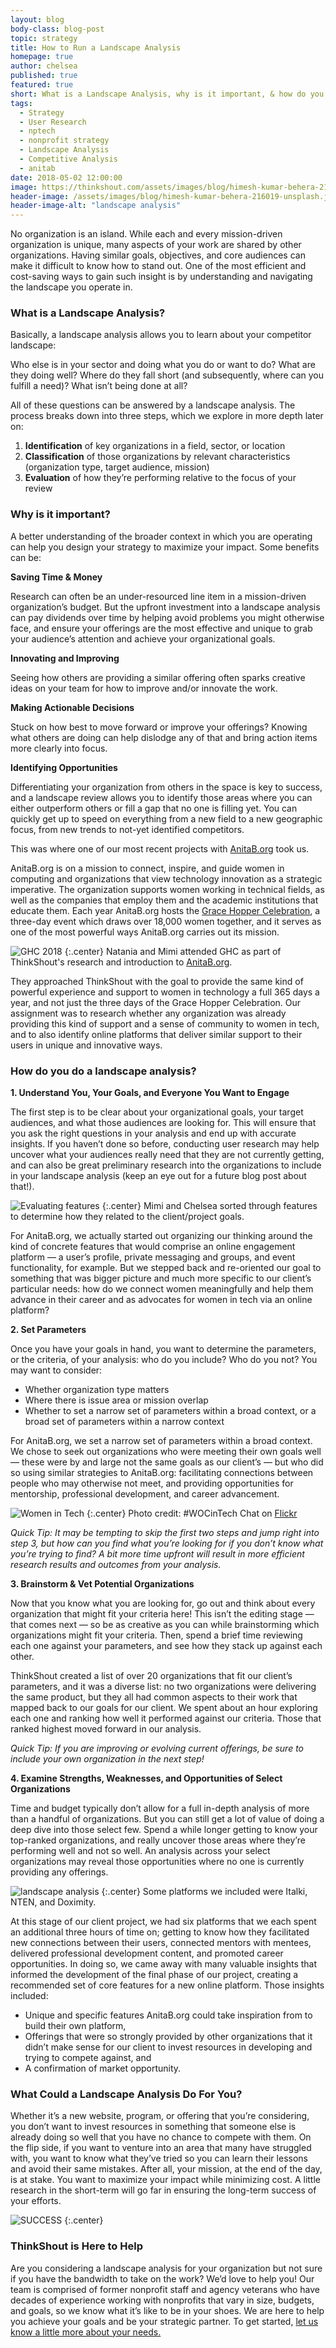 ```yaml
---
layout: blog
body-class: blog-post
topic: strategy
title: How to Run a Landscape Analysis
homepage: true
author: chelsea
published: true
featured: true
short: What is a Landscape Analysis, why is it important, & how do you do it?
tags:
  - Strategy
  - User Research
  - nptech
  - nonprofit strategy
  - Landscape Analysis
  - Competitive Analysis
  - anitab
date: 2018-05-02 12:00:00
image: https://thinkshout.com/assets/images/blog/himesh-kumar-behera-216019-unsplash.jpg
header-image: /assets/images/blog/himesh-kumar-behera-216019-unsplash.jpg
header-image-alt: "landscape analysis"
---
```


No organization is an island. While each and every mission-driven organization is unique, many aspects of your work are shared by other organizations. Having similar goals, objectives, and core audiences can make it difficult to know how to stand out. One of the most efficient and cost-saving ways to gain such insight is by understanding and navigating the landscape you operate in.

### What is a Landscape Analysis?
Basically, a landscape analysis allows you to learn about your competitor landscape:

Who else is in your sector and doing what you do or want to do? What are they doing well? Where do they fall short (and subsequently, where can you fulfill a need)? What isn’t being done at all?

All of these questions can be answered by a landscape analysis. The process breaks down into three steps, which we explore in more depth later on:
1. **Identification** of key organizations in a field, sector, or location
2. **Classification** of those organizations by relevant characteristics (organization type, target audience, mission)
3. **Evaluation** of how they’re performing relative to the focus of your review

### Why is it important?
A better understanding of the broader context in which you are operating can help you design your strategy to maximize your impact. Some benefits can be:

**Saving Time & Money**

Research can often be an under-resourced line item in a mission-driven organization’s budget. But the upfront investment into a landscape analysis can pay dividends over time by helping avoid problems you might otherwise face, and ensure your offerings are the most effective and unique to grab your audience’s attention and achieve your organizational goals.

**Innovating and Improving**

Seeing how others are providing a similar offering often sparks creative ideas on your team for how to improve and/or innovate the work.

**Making Actionable Decisions**

Stuck on how best to move forward or improve your offerings? Knowing what others are doing can help dislodge any of that and bring action items more clearly into focus.

**Identifying Opportunities**

Differentiating your organization from others in the space is key to success, and a landscape review allows you to identify those areas where you can either outperform others or fill a gap that no one is filling yet. You can quickly get up to speed on everything from a new field to a new geographic focus, from new trends to not-yet identified competitors.

This was where one of our most recent projects with [AnitaB.org](https://anitab.org/) took us.

AnitaB.org is on a mission to connect, inspire, and guide women in computing and organizations that view technology innovation as a strategic imperative. The organization supports women working in technical fields, as well as the companies that employ them and the academic institutions that educate them. Each year AnitaB.org hosts the [Grace Hopper Celebration](https://ghc.anitab.org/), a three-day event which draws over 18,000 women together, and it serves as one of the most powerful ways AnitaB.org carries out its mission.

![GHC 2018](/assets/images/blog/GHC_2018.jpg)
{:.center}
<span class="caption"><i class="fa fa-caret-up"></i>Natania and Mimi attended GHC as part of ThinkShout's research and introduction to [AnitaB.org](https://anitab.org/).</span>

They approached ThinkShout with the goal to provide the same kind of powerful experience and support to women in technology a full 365 days a year, and not just the three days of the Grace Hopper Celebration. Our assignment was to research whether any organization was already providing this kind of support and a sense of community to women in tech, and to also identify online platforms that deliver similar support to their users in unique and innovative ways.

### How do you do a landscape analysis?

**1. Understand You, Your Goals, and Everyone You Want to Engage**

The first step is to be clear about your organizational goals, your target audiences, and what those audiences are looking for. This will ensure that you ask the right questions in your analysis and end up with accurate insights. If you haven’t done so before, conducting user research may help uncover what your audiences really need that they are not currently getting, and can also be great preliminary research into the organizations to include in your landscape analysis (keep an eye out for a future blog post about that!).

![Evaluating features](/assets/images/blog/Mimi_Chelsea_Posts.jpg)
{:.center}
<span class="caption"><i class="fa fa-caret-up"></i>Mimi and Chelsea sorted through features to determine how they related to the client/project goals.</span>

For AnitaB.org, we actually started out organizing our thinking around the kind of concrete features that would comprise an online engagement platform — a user’s profile, private messaging and groups, and event functionality, for example. But we stepped back and re-oriented our goal to something that was bigger picture and much more specific to our client’s particular needs: how do we connect women meaningfully and help them advance in their career and as advocates for women in tech via an online platform?

**2. Set Parameters**

Once you have your goals in hand, you want to determine the parameters, or the criteria, of your analysis: who do you include? Who do you not? You may want to consider:
- Whether organization type matters
- Where there is issue area or mission overlap
- Whether to set a narrow set of parameters within a broad context, or a broad set of parameters within a narrow context

For AnitaB.org, we set a narrow set of parameters within a broad context. We chose to seek out organizations who were meeting their own goals well — these were by and large not the same goals as our client’s — but who did so using similar strategies to AnitaB.org: facilitating connections between people who may otherwise not meet, and providing opportunities for mentorship, professional development, and career advancement.

![Women in Tech](/assets/images/blog/WOC_tech_chat.jpg)
{:.center}
<span class="caption"><i class="fa fa-caret-up"></i>Photo credit: #WOCinTech Chat on [Flickr](https://www.flickr.com/people/wocintechchat/)</span>

*Quick Tip: It may be tempting to skip the first two steps and jump right into step 3, but how can you find what you’re looking for if you don’t know what you’re trying to find? A bit more time upfront will result in more efficient research results and outcomes from your analysis.*

**3. Brainstorm & Vet Potential Organizations**

Now that you know what you are looking for, go out and think about every organization that might fit your criteria here! This isn’t the editing stage — that comes next — so be as creative as you can while brainstorming which organizations might fit your criteria. Then, spend a brief time reviewing each one against your parameters, and see how they stack up against each other.

ThinkShout created a list of over 20 organizations that fit our client’s parameters, and it was a diverse list: no two organizations were delivering the same product, but they all had common aspects to their work that mapped back to our goals for our client. We spent about an hour exploring each one and ranking how well it performed against our criteria. Those that ranked highest moved forward in our analysis.

*Quick Tip: If you are improving or evolving current offerings, be sure to include your own organization in the next step!*

**4. Examine Strengths, Weaknesses, and Opportunities of Select Organizations**

Time and budget typically don’t allow for a full in-depth analysis of more than a handful of organizations. But you can still get a lot of value of doing a deep dive into those select few. Spend a while longer getting to know your top-ranked organizations, and really uncover those areas where they’re performing well and not so well. An analysis across your select organizations may reveal those opportunities where no one is currently providing any offerings.

![landscape analysis](/assets/images/blog/anita-b-landscape-analysis.jpg)
{:.center}
<span class="caption"><i class="fa fa-caret-up"></i>Some platforms we included were Italki, NTEN, and Doximity.</span>

At this stage of our client project, we had six platforms that we each spent an additional three hours of time on; getting to know how they facilitated new connections between their users, connected mentors with mentees, delivered professional development content, and promoted career opportunities. In doing so, we came away with many valuable insights that informed the development of the final phase of our project, creating a recommended set of core features for a new online platform. Those insights included:
  - Unique and specific features AnitaB.org could take inspiration from to build their own platform,
  - Offerings that were so strongly provided by other organizations that it didn’t make sense for our client to invest resources in developing and trying to compete against, and
  - A confirmation of market opportunity.

### What Could a Landscape Analysis Do For You?
Whether it’s a new website, program, or offering that you’re considering, you don’t want to invest resources in something that someone else is already doing so well that you have no chance to compete with them. On the flip side, if you want to venture into an area that many have struggled with, you want to know what they’ve tried so you can learn their lessons and avoid their same mistakes. After all, your mission, at the end of the day, is at stake. You want to maximize your impact while minimizing cost. A little research in the short-term will go far in ensuring the long-term success of your efforts.

![SUCCESS](/assets/images/blog/high_five.gif)
{:.center}

### ThinkShout is Here to Help
Are you considering a landscape analysis for your organization but not sure if you have the bandwidth to take on the work? We’d love to help you! Our team is comprised of former nonprofit staff and agency veterans who have decades of experience working with nonprofits that vary in size, budgets, and goals, so we know what it’s like to be in your shoes. We are here to help you achieve your goals and be your strategic partner. To get started, [let us know a little more about your needs.](https://thinkshout.com/contact/)
